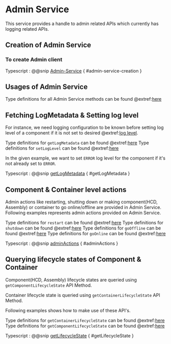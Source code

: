 # Admin Service

This service provides a handle to admin related APIs which currently has logging related APIs.

## Creation of Admin Service

### To create Admin client

Typescript
:   @@snip [Admin-Service](../../../../example/src/documentation/admin/AdminServiceExamples.ts) { #admin-service-creation }

## Usages of Admin Service

Type definitions for all Admin Service methods can be found @extref:[here](ts-docs:interfaces/clients.adminservice.html)

## Fetching LogMetadata & Setting log level

For instance, we need logging configuration to be known before setting log level of a component if it is not set to desired @extref:[log level](ts-docs:modules/models.html#level).

Type definitions for `getLogMetadata` can be found @extref:[here](ts-docs:interfaces/clients.adminservice.html#getlogmetadata)
Type definitions for `setLogLevel` can be found @extref:[here](ts-docs:interfaces/clients.adminservice.html#setloglevel)

In the given example, we want to set `ERROR` log level for the component if it's not already set to `ERROR`.

Typescript
:   @@snip [getLogMetadata](../../../../example/src/documentation/admin/AdminServiceExamples.ts) { #getLogMetadata }

## Component & Container level actions

Admin actions like restarting, shutting down or making component(HCD, Assembly) or container to go online/offline are provided in Admin Service.
Following examples represents admin actions provided on Admin Service.

Type definitions for `restart` can be found @extref:[here](ts-docs:interfaces/clients.adminservice.html#restart)
Type definitions for `shutdown` can be found @extref:[here](ts-docs:interfaces/clients.adminservice.html#shutdown)
Type definitions for `goOffline` can be found @extref:[here](ts-docs:interfaces/clients.adminservice.html#goOffline)
Type definitions for `goOnline` can be found @extref:[here](ts-docs:interfaces/clients.adminservice.html#goOnline)

Typescript
:   @@snip [adminActions](../../../../example/src/documentation/admin/AdminServiceExamples.ts) { #adminActions }

## Querying lifecycle states of Component & Container

Component(HCD, Assembly) lifecycle states are queried using `getComponentLifecycleState` API Method.

Container lifecycle state is queried using `getContainerLifecycleState` API Method.

Following examples shows how to make use of these API's.

Type definitions for `getContainerLifecycleState` can be found @extref:[here](ts-docs:interfaces/clients.adminservice.html#getContainerLifecycleState)
Type definitions for `getComponentLifecycleState` can be found @extref:[here](ts-docs:interfaces/clients.adminservice.html#getComponentLifecycleState)

Typescript
:   @@snip [getLifecycleState](../../../../example/src/documentation/admin/AdminServiceExamples.ts) { #getLifecycleState }
